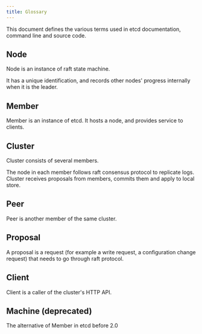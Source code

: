 ```yaml
---
title: Glossary
---
```


This document defines the various terms used in etcd documentation, command line and source code.

## Node

Node is an instance of raft state machine.

It has a unique identification, and records other nodes' progress internally when it is the leader.

## Member

Member is an instance of etcd. It hosts a node, and provides service to clients.

## Cluster

Cluster consists of several members.

The node in each member follows raft consensus protocol to replicate logs. Cluster receives proposals from members, commits them and apply to local store.

## Peer

Peer is another member of the same cluster.

## Proposal

A proposal is a request (for example a write request, a configuration change request) that needs to go through raft protocol.

## Client

Client is a caller of the cluster's HTTP API.

## Machine (deprecated)

The alternative of Member in etcd before 2.0

